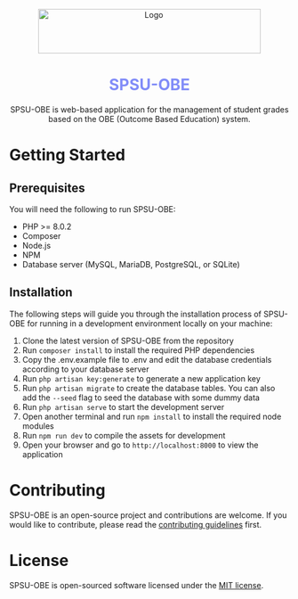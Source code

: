 <p align="center">
  <a href="https://github.com/andrisan/SPSU-OBE">
    <img src="SPSU-OBE.svg" width="400" alt="Logo" width="80" height="80">
  </a>
  <h1 align="center" style="color: rgb(129, 140, 248">SPSU-OBE</h1>
  <p align="center">
    SPSU-OBE is web-based application for the management of student grades based on the OBE (Outcome Based Education) system.
  </p>
</p>

# Getting Started

## Prerequisites
You will need the following to run SPSU-OBE:
- PHP >= 8.0.2
- Composer
- Node.js
- NPM
- Database server (MySQL, MariaDB, PostgreSQL, or SQLite)
## Installation

The following steps will guide you through the installation process of SPSU-OBE for running in a development environment locally on your machine:
1. Clone the latest version of SPSU-OBE from the repository 
2. Run `composer install` to install the required PHP dependencies
3. Copy the .env.example file to .env and edit the database credentials according to your database server
4. Run `php artisan key:generate` to generate a new application key
5. Run `php artisan migrate` to create the database tables. You can also add the `--seed` flag to seed the database with some dummy data
6. Run `php artisan serve` to start the development server
7. Open another terminal and run `npm install` to install the required node modules
8. Run `npm run dev` to compile the assets for development
9. Open your browser and go to `http://localhost:8000` to view the application

# Contributing

SPSU-OBE is an open-source project and contributions are welcome. If you would like to contribute, please read the [contributing guidelines](CONTRIBUTING.md) first.

# License

SPSU-OBE is open-sourced software licensed under the [MIT license](LICENSE).
